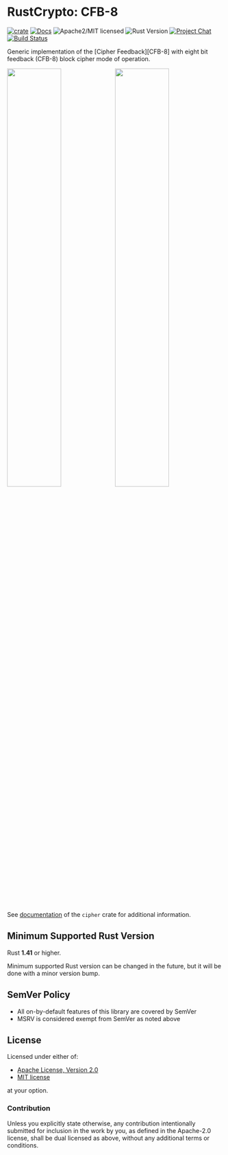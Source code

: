 # RustCrypto: CFB-8

[![crate][crate-image]][crate-link]
[![Docs][docs-image]][docs-link]
![Apache2/MIT licensed][license-image]
![Rust Version][rustc-image]
[![Project Chat][chat-image]][chat-link]
[![Build Status][build-image]][build-link]

Generic implementation of the [Cipher Feedback][CFB-8] with eight bit feedback (CFB-8)
block cipher mode of operation.

<img src="https://raw.githubusercontent.com/RustCrypto/meta/master/img/block-ciphers/modes/cfb_enc.svg" width="50%"><img src="https://raw.githubusercontent.com/RustCrypto/meta/master/img/block-ciphers/modes/cfb_dec.svg" width="50%">

See [documentation][cipher-doc] of the `cipher` crate for additional information.

## Minimum Supported Rust Version

Rust **1.41** or higher.

Minimum supported Rust version can be changed in the future, but it will be
done with a minor version bump.

## SemVer Policy

- All on-by-default features of this library are covered by SemVer
- MSRV is considered exempt from SemVer as noted above

## License

Licensed under either of:

 * [Apache License, Version 2.0](http://www.apache.org/licenses/LICENSE-2.0)
 * [MIT license](http://opensource.org/licenses/MIT)

at your option.

### Contribution

Unless you explicitly state otherwise, any contribution intentionally submitted
for inclusion in the work by you, as defined in the Apache-2.0 license, shall be
dual licensed as above, without any additional terms or conditions.

[//]: # (badges)

[crate-image]: https://img.shields.io/crates/v/cfb.svg
[crate-link]: https://crates.io/crates/cfb
[docs-image]: https://docs.rs/cfb/badge.svg
[docs-link]: https://docs.rs/cfb/
[license-image]: https://img.shields.io/badge/license-Apache2.0/MIT-blue.svg
[rustc-image]: https://img.shields.io/badge/rustc-1.41+-blue.svg
[chat-image]: https://img.shields.io/badge/zulip-join_chat-blue.svg
[chat-link]: https://rustcrypto.zulipchat.com/#narrow/stream/260039-block-ciphers
[build-image]: https://github.com/RustCrypto/block-ciphers/workflows/cfb/badge.svg?branch=master&event=push
[build-link]: https://github.com/RustCrypto/block-ciphers/actions?query=workflow%cfb

[//]: # (general links)

[CFB]: https://en.wikipedia.org/wiki/Block_cipher_mode_of_operation#CFB-1,_CFB-8,_CFB-64,_CFB-128,_etc.
[cipher-doc]: https://docs.rs/cipher/
